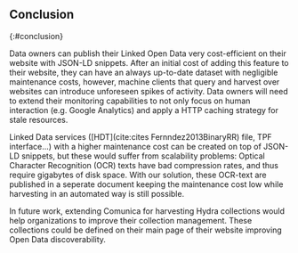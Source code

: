 ##  Conclusion
{:#conclusion}

Data owners can publish their Linked Open Data very cost-efficient on their website with JSON-LD snippets. After an initial cost of adding this feature to their website, they can have an always up-to-date dataset with negligible maintenance costs, however, machine clients that query and harvest over websites can introduce unforeseen spikes of activity. Data owners will need to extend their monitoring capabilities to not only focus on human interaction (e.g. Google Analytics) and apply a HTTP caching strategy for stale resources.

Linked Data services ([HDT](cite:cites Fernndez2013BinaryRR) file, TPF interface...) with a higher maintenance cost can be created on top of JSON-LD snippets, but these would suffer from scalability problems: Optical Character Recognition (OCR) texts have bad compression rates, and thus require gigabytes of disk space. With our solution, these OCR-text are published in a seperate document keeping the maintenance cost low while harvesting in an automated way is still possible. 

In future work, extending Comunica for harvesting Hydra collections would help organizations to improve their collection management. These collections could be defined on their main page of their website improving Open Data discoverability.

<!--By using our demonstrator, non-technical users are able to extract a data dump from an enriched website.-->

<!-- The cultural heritage website hetarchief.be showcases an official maintained paged collection of Linked Data Fragments about newspapers. By extending Comunica, in-depth data analysis and federated querying over this dataset is possible. To improve querying speed, Linked Data services ([SPARQL-endpoint](http://semanticweb.org/wiki/SPARQL_endpoint.html), [HDT](cite:cites Fernndez2013BinaryRR) file, TPF interface...) with a higher maintenance cost can be created on top of JSON-LD snippets. Such interfaces would suffer from scalability problems: Optical Character Recognition (OCR) texts have bad compression rates, and thus require gigabytes of disk space. With our solution, these OCR-text are published in a seperate document keeping the maintenance cost low while harvesting in an automated way is still possible. By using our demonstrator, non-technical users are able to extract a data dump from an enriched website. -->

<!-- To gain traction with an international audience, e.g. the science stories platform ([http://sciencestories.io](http://sciencestories.io)), a reconciliation service could be created with knowledge bases (cfr. Wikidata). 
Next to embedding the data, hypermedia controls or search engine optimization features, also the [International Image Interoperability Framework](https://iiif.io/api/image/2.1/) (IIIF) Image API for sharing images could be described within a JSON-LD snippet for raising the discoverability of this service. IIIF API information already uses JSON-LD to describe its features such as tiling and licensing which makes this an excellent snippet addition helping an organization become more visible on the Web. -->

<!--In future work, extending Comunica for harvesting Hydra collections would help organizations to improve their collection management. These collections could be defined on their main page of their website improving Open Data discoverability. Also work on supporting multiple views acting as indexes for collections would benefit querying performance on sorting or filtering operations on e.g. geospatial or temporal data.-->